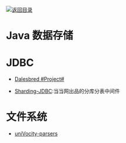 [![返回目录](https://parg.co/UGo)](https://github.com/wxyyxc1992/Awesome-Links) 
 
 
# Java 数据存储

# JDBC

- [Dalesbred #Project#](http://dalesbred.org/)

- [Sharding-JDBC]():当当网出品的分库分表中间件

# 文件系统

- [uniVocity-parsers](https://github.com/uniVocity/univocity-parsers)